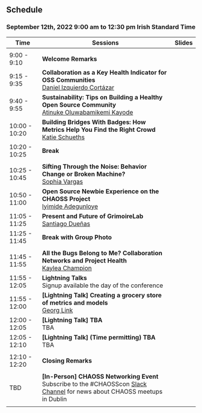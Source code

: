 ## Schedule
### September 12th, 2022 9:00 am to 12:30 pm Irish Standard Time

|Time|Sessions|Slides|
|---|---|---|
| | | |
| 9:00 - 9:10|**Welcome Remarks**||
| 9:15 - 9:35|**Collaboration as a Key Health Indicator for OSS Communities**<br>[Daniel Izquierdo Cortázar](#user-content-daniel-izquierdo-cortázar)| |
| 9:40 - 9:55|**Sustainability: Tips on Building a Healthy Open Source Community**<br>[Atinuke Oluwabamikemi Kayode](#user-content-atinuke-oluwabamikemi-kayode)|  
| 10:00 - 10:20|**Building Bridges With Badges: How Metrics Help You Find the Right Crowd**<br>[Katie Schueths](#user-content-katie-schueths)| |
| 10:20 - 10:25|**Break**| |
| | | |
|10:25 - 10:45|**Sifting Through the Noise: Behavior Change or Broken Machine?**<br>[Sophia Vargas](#user-content-sophia-vargas)| |
|10:50 - 11:00|**Open Source Newbie Experience on the CHAOSS Project**<br>[Iyimide Adegunloye](#user-content-iyimide-adegunloye)| |
|11:05 - 11:25|**Present and Future of GrimoireLab**<br>[Santiago Dueñas](#user-content-santiago-dueñas)| |
|11:25 - 11:45|**Break with Group Photo**| |
| | | |
|11:45 - 11:55|**All the Bugs Belong to Me? Collaboration Networks and Project Health**<br>[Kaylea Champion](#user-content-kaylea-champion)| |
|11:55 - 12:05|**Lightning Talks**<br>Signup available the day of the conference| |
|11:55 - 12:00|**[Lightning Talk] Creating a grocery store of metrics and models**<br>[Georg Link](#user-content-georg-link)| |
|12:00 - 12:05|**[Lightning Talk] TBA**<br>TBA| |
|12:05 - 12:10|**[Lightning Talk] (Time permitting) TBA**<br>TBA| |
| | | |
|12:10 - 12:20|**Closing Remarks**| |
| | | |
|TBD|**[In-Person] CHAOSS Networking Event**<br>Subscribe to the #CHAOSScon [Slack Channel](https://join.slack.com/t/chaoss-workspace/shared_invite/zt-r65szij9-QajX59hkZUct82b0uACA6g) for news about CHAOSS meetups in Dublin | |
| | | |
